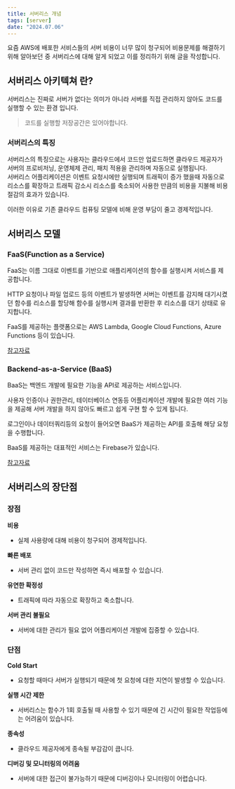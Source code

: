 ```yaml
---
title: 서버리스 개념
tags: [server]
date: "2024.07.06"
---
```

요즘 AWS에 배포한 서비스들의 서버 비용이 너무 많이 청구되어 비용문제를 해결하기 위해 알아보던 중 
서버리스에 대해 알게 되었고 이를 정리하기 위해 글을 작성합니다.

## 서버리스 아키텍쳐 란?

서버리스는 진짜로 서버가 없다는 의미가 아니라 서버를 직접 관리하지 않아도 
코드를 실행할 수 있는 환경 입니다. 
>코드를 실행할 저장공간은 있어야합니다.

### 서버리스의 특징
서버리스의 특징으로는 사용자는 클라우드에서 코드만 업로드하면 
클라우드 제공자가 서버의 프로비저닝, 운영체제 관리, 패치 적용을 관리하며 자동으로 실행됩니다.  
서버리스 어플리케이션은 이벤트 요청시에만 실행되며 트래픽이 증가 했을때 자동으로 리소스를 확장하고 
트래픽 감소시 리소스를 축소되어 사용한 만큼의 비용을 지불해 비용 절감의 효과가 있습니다.

이러한 이유로 기존 클라우드 컴퓨팅 모델에 비해 운영 부담이 줄고 경제적입니다.

## 서버리스 모델

### FaaS(Function as a Service)
FaaS는 이름 그대로 이벤트를 기반으로 애플리케이션의 함수를 실행시켜 서비스를 제공합니다.

HTTP 요청이나 파일 업로드 등의 이벤트가 발생하면 서버는 이벤트를 감지해 대기시켰던 함수를 
리소스를 할당해 함수를 실행시켜 결과를 반환한 후 리소스를 대기 상태로 유지합니다.

FaaS를 제공하는 플랫폼으로는 AWS Lambda, Google Cloud Functions, Azure Functions 등이 있습니다.

[참고자료](https://www.redhat.com/ko/topics/cloud-native-apps/what-is-faas?utm_source=chatgpt.com)

### Backend-as-a-Service (BaaS)
BaaS는 백엔드 개발에 필요한 기능을 API로 제공하는 서비스입니다.

사용자 인증이나 권한관리, 테이터베이스 연동등 어플리케이션 개발에 필요한 여러 기능을 제공해 
서버 개발을 하지 않아도 빠르고 쉽게 구현 할 수 있게 됩니다.

로그인이나 데이터쿼리등의 요청이 들어오면 BaaS가 제공하는 API를 호출해 해당 요청을 수행합니다.

BaaS를 제공하는 대표적인 서비스는 Firebase가 있습니다.

[참고자료](https://www.cloudflare.com/ko-kr/learning/serverless/glossary/backend-as-a-service-baas/?utm_source=chatgpt.com)

## 서버리스의 장단점

### 장점

**비용**
- 실제 사용량에 대해 비용이 청구되어 경제적입니다.

**빠른 배포**
- 서버 관리 없이 코드만 작성하면 즉시 배포할 수 있습니다.

**유연한 확정성**
- 트래픽에 따라 자동으로 확장하고 축소합니다.

**서버 관리 불필요**
- 서버에 대한 관리가 필요 없어 어플리케이션 개발에 집중할 수 있습니다.

### 단점

**Cold Start**
- 요청할 때마다 서버가 실행되기 때문에 첫 요청에 대한 지연이 발생할 수 있습니다.

**실행 시간 제한**
- 서버리스는 함수가 1회 호출될 때 사용할 수 있기 때문에 긴 시간이 필요한 작업등에는 어려움이 있습니다.

**종속성**
- 클라우드 제공자에게 종속될 부감감이 큽니다. 

**디버깅 및 모니터링의 어려움**
- 서버에 대한 접근이 불가능하기 때문에 디버깅이나 모니터링이 어렵습니다.